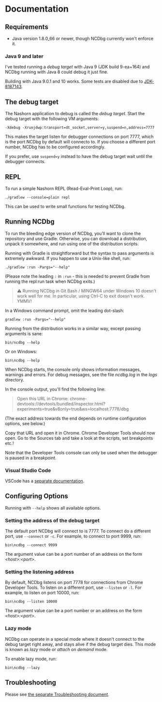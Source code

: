 # Documentation

## Requirements

* Java version 1.8.0_66 or newer, though NCDbg currently won't enforce it.

### Java 9 and later

I've tested running a _debug target_ with Java 9 (JDK build 9-ea+164) and NCDbg running with Java 8 could debug it just fine.

Building with Java 9.0.1 and 10 works. Some tests are disabled due to [JDK-8187143](http://bugs.java.com/bugdatabase/view_bug.do?bug_id=JDK-8187143).

## The debug target

The Nashorn application to debug is called the _debug target_. Start the debug target with the following VM arguments:

    -Xdebug -Xrunjdwp:transport=dt_socket,server=y,suspend=n,address=7777

This makes the target listen for debugger connections on port 7777, which is the port NCDbg by default will connecto to.
If you choose a different port number, NCDbg has to be configured accordingly.

If you prefer, use `suspend=y` instead to have the debug target wait until the debugger connects.

## REPL

To run a simple Nashorn REPL (Read-Eval-Print Loop), run:

    ./gradlew --console=plain repl
    
This can be used to write small functions for testing NCDbg.

## Running NCDbg

To run the bleeding edge version of NCDbg, you'll want to clone the repository and use Gradle. Otherwise, you can
download a distribution, unpack it somewhere, and run using one of the distribution scripts.

Running with Gradle is straightforward but the syntax to pass arguments is extremely awkward. If you happen to use a
Unix-like shell, run:

    ./gradlew :run -Pargs="--help"

(Please note the leading `:` in `:run` - this is needed to prevent Gradle from running
the repl:run task when NCDbg exits.)

> &#x26a0; Running NCDbg in Git Bash / MINGW64 under Windows 10 doesn't work well for me.
In particular, using Ctrl-C to exit doesn't work. YMMV!

In a Windows command prompt, omit the leading dot-slash:

    gradlew :run -Pargs="--help"
    
Running from the distribution works in a similar way, except passing arguments is sane:

    bin/ncdbg --help
    
Or on Windows:

    bin\ncdbg --help

When NCDbg starts, the console only shows information messages, warnings and errors. For debug messages, see the 
file _ncdbg.log_ in the _logs_ directory.

In the console output, you'll find the following line:

> Open this URL in Chrome: chrome-devtools://devtools/bundled/inspector.html?experiments=true&v8only=true&ws=localhost:7778/dbg

(The exact address towards the end depends on runtime configuration options, see below.)

Copy that URL and open it in Chrome. Chrome Developer Tools should now open. Go to the Sources tab and
take a look at the scripts, set breakpoints etc.!

Note that the Developer Tools console can only be used when the debugger is paused in a breakpoint.

### Visual Studio Code

VSCode has a [separate documentation](VSCode.md).

## Configuring Options

Running with `--help` shows all available options.

### Setting the address of the debug target
    
The default port NCDbg will connect to is 7777. To connect do a different port, use `--connect` or `-c`.
For example, to connect to port 9999, run:

    bin\ncdbg --connect 9999

The argument value can be a port number of an address on the form _&lt;host>:&lt;port>_.
    
### Setting the listening address

By default, NCDbg listens on port 7778 for connections from Chrome Developer Tools. To listen on a different port, use
`--listen` or `-l`. For example, to listen on port 10000, run:

    bin\ncdbg --listen 10000

The argument value can be a port number or an address on the form _&lt;host>:&lt;port>_.

### Lazy mode

NCDbg can operate in a special mode where it doesn't connect to the debug target right
away, and stays alive if the debug target dies. This mode is known as _lazy_ mode or
_attach on demand_ mode.

To enable lazy mode, run:

    bin\ncdbg --lazy

## Troubleshooting

Please see [the separate Troubleshooting document](Troubleshooting.md).
